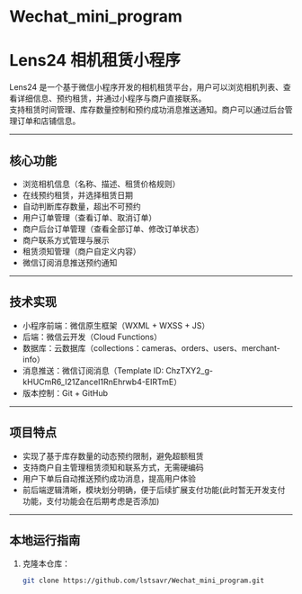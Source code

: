 # Wechat_mini_program
# Lens24 相机租赁小程序

Lens24 是一个基于微信小程序开发的相机租赁平台，用户可以浏览相机列表、查看详细信息、预约租赁，并通过小程序与商户直接联系。  
支持租赁时间管理、库存数量控制和预约成功消息推送通知。商户可以通过后台管理订单和店铺信息。

---

## 核心功能
- 浏览相机信息（名称、描述、租赁价格规则）
- 在线预约租赁，并选择租赁日期
- 自动判断库存数量，超出不可预约
- 用户订单管理（查看订单、取消订单）
- 商户后台订单管理（查看全部订单、修改订单状态）
- 商户联系方式管理与展示
- 租赁须知管理（商户自定义内容）
- 微信订阅消息推送预约通知

---

## 技术实现
- 小程序前端：微信原生框架（WXML + WXSS + JS）
- 后端：微信云开发（Cloud Functions）
- 数据库：云数据库（collections：cameras、orders、users、merchant-info）
- 消息推送：微信订阅消息（Template ID: ChzTXY2_g-kHUCmR6_I21ZanceI1RnEhrwb4-EIRTmE）
- 版本控制：Git + GitHub

---

## 项目特点
- 实现了基于库存数量的动态预约限制，避免超额租赁
- 支持商户自主管理租赁须知和联系方式，无需硬编码
- 用户下单后自动推送预约成功消息，提高用户体验
- 前后端逻辑清晰，模块划分明确，便于后续扩展支付功能(此时暂无开发支付功能，支付功能会在后期考虑是否添加)

---

## 本地运行指南
1. 克隆本仓库：
   ```bash
   git clone https://github.com/lstsavr/Wechat_mini_program.git
